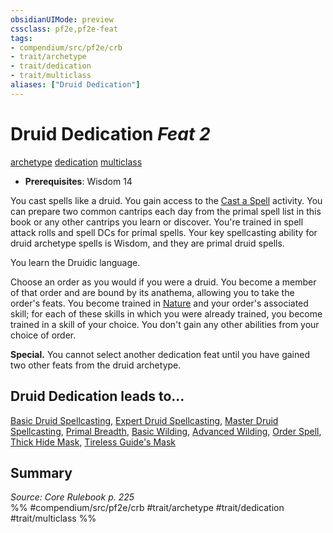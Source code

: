 ```yaml
---
obsidianUIMode: preview
cssclass: pf2e,pf2e-feat
tags:
- compendium/src/pf2e/crb
- trait/archetype
- trait/dedication
- trait/multiclass
aliases: ["Druid Dedication"]
---
```

# Druid Dedication  *Feat 2*  
[archetype](../../rules/traits/archetype.md)  [dedication](../../rules/traits/dedication.md)  [multiclass](../../rules/traits/multiclass.md)  

- **Prerequisites**: Wisdom 14

You cast spells like a druid. You gain access to the [Cast a Spell](../../rules/actions/cast-a-spell.md) activity. You can prepare two common cantrips each day from the primal spell list in this book or any other cantrips you learn or discover. You're trained in spell attack rolls and spell DCs for primal spells. Your key spellcasting ability for druid archetype spells is Wisdom, and they are primal druid spells.

You learn the Druidic language.

Choose an order as you would if you were a druid. You become a member of that order and are bound by its anathema, allowing you to take the order's feats. You become trained in [Nature](../skills.md#Nature) and your order's associated skill; for each of these skills in which you were already trained, you become trained in a skill of your choice. You don't gain any other abilities from your choice of order.

**Special.** You cannot select another dedication feat until you have gained two other feats from the druid archetype.

## Druid Dedication leads to...

[Basic Druid Spellcasting](basic-druid-spellcasting.md), [Expert Druid Spellcasting](expert-druid-spellcasting.md), [Master Druid Spellcasting](master-druid-spellcasting.md), [Primal Breadth](primal-breadth.md), [Basic Wilding](basic-wilding.md), [Advanced Wilding](advanced-wilding.md), [Order Spell](order-spell.md), [Thick Hide Mask](thick-hide-mask-sot6.md), [Tireless Guide's Mask](tireless-guides-mask-sot6.md)

## Summary

*Source: Core Rulebook p. 225*  
%% #compendium/src/pf2e/crb #trait/archetype #trait/dedication #trait/multiclass %%